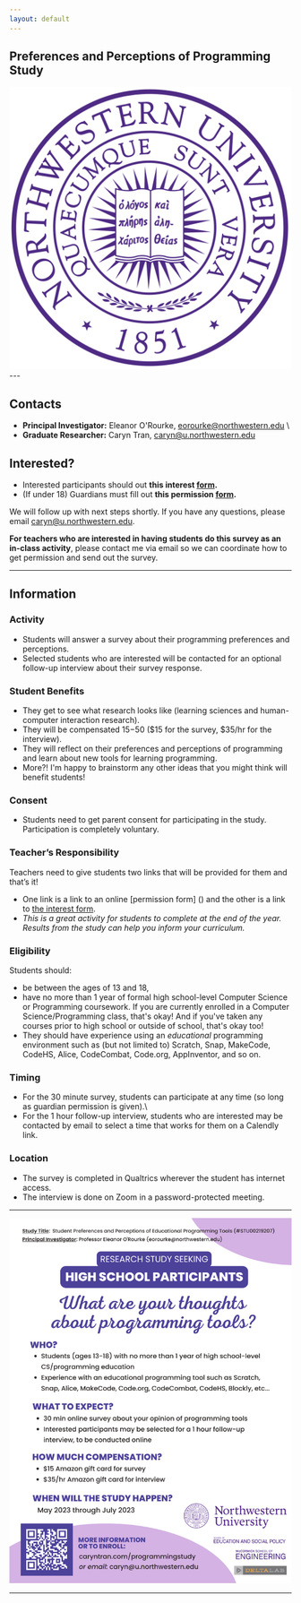 ```yaml
---
layout: default
---
```


## Preferences and Perceptions of Programming Study

<img class="picture" src="northwestern.png">
---

## Contacts
- **Principal Investigator:** Eleanor O'Rourke, eorourke@northwestern.edu \
- **Graduate Researcher:** Caryn Tran, caryn@u.northwestern.edu

## Interested?
- Interested participants should out **this interest [form]().**
- (If under 18) Guardians must fill out **this permission [form]().**

We will follow up with next steps shortly. If you have any questions, please email caryn@u.northwestern.edu. 

**For teachers who are interested in having students do this survey as an in-class activity**, please contact me via email so we can coordinate how to get permission and send out the survey. 

---

## Information

### Activity
- Students will answer a survey about their programming preferences and perceptions. 
- Selected students who are interested will be contacted for an optional follow-up interview about their survey response.

### Student Benefits
- They get to see what research looks like (learning sciences and human-computer interaction research).
- They will be compensated $15-$50 ($15 for the survey, $35/hr for the interview).
- They will reflect on their preferences and perceptions of programming and learn about new tools for learning programming.
- More?! I'm happy to brainstorm any other ideas that you might think will benefit students!

### Consent
- Students need to get parent consent for participating in the study. Participation is completely voluntary.

### Teacher’s Responsibility
Teachers need to give students two links that will be provided for them and that’s it! 
- One link is a link to an online [permission form] () and the other is a link to [the interest form](). 
- _This is a great activity for students to complete at the end of the year. Results from the study can help you inform your curriculum._  

### Eligibility
Students should:
- be between the ages of 13 and 18, 
- have no more than 1 year of formal high school-level Computer Science or Programming coursework. If you are currently enrolled in a Computer Science/Programming class, that's okay! And if you've taken any courses prior to high school or outside of school, that's okay too!
- They should have experience using an _educational_ programming environment such as (but not limited to) Scratch, Snap, MakeCode, CodeHS, Alice, CodeCombat, Code.org, AppInventor, and so on. 

### Timing
- For the 30 minute survey, students can participate at any time (so long as guardian permission is given).\\
- For the 1 hour follow-up interview, students who are interested may be contacted by email to select a time that works for them on a Calendly link.

### Location
- The survey is completed in Qualtrics wherever the student has internet access. 
- The interview is done on Zoom in a password-protected meeting. 

---

<img class="picture" src="recruitment.png">

---

